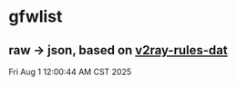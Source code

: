 # gfwlist
## raw -> json, based on [v2ray-rules-dat](https://github.com/Loyalsoldier/v2ray-rules-dat)
Fri Aug  1 12:00:44 AM CST 2025

